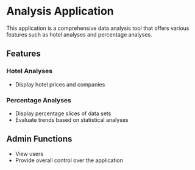 # Analysis Application

This application is a comprehensive data analysis tool that offers various features such as hotel analyses and percentage analyses.

## Features

### Hotel Analyses
- Display hotel prices and companies

### Percentage Analyses

- Display percentage slices of data sets
- Evaluate trends based on statistical analyses

## Admin Functions

- View users
- Provide overall control over the application

